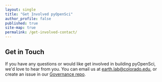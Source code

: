 ```yaml
---
layout: single
title: "Get Involved pyOpenSci"
author_profile: false
published: true
site-map: true
permalink: /get-involved-contact/
---
```


## Get in Touch
If you have any questions or would like get involved in building pyOpenSci,
we'd love to hear from you. You can email us at [earth.lab@colorado.edu](mailto:earth.lab@colorado.edu), or create an issue in
our [Governance repo](https://github.com/pyOpenSci/governance).
